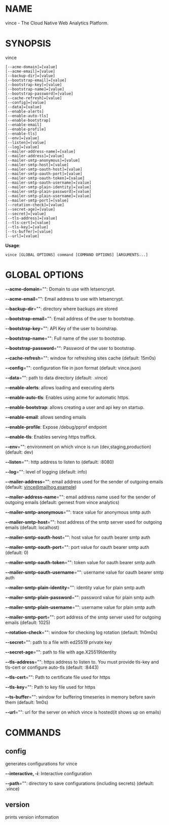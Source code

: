 # NAME

vince - The Cloud Native Web Analytics Platform.

# SYNOPSIS

vince

```
[--acme-domain]=[value]
[--acme-email]=[value]
[--backup-dir]=[value]
[--bootstrap-email]=[value]
[--bootstrap-key]=[value]
[--bootstrap-name]=[value]
[--bootstrap-password]=[value]
[--cache-refresh]=[value]
[--config]=[value]
[--data]=[value]
[--enable-alerts]
[--enable-auto-tls]
[--enable-bootstrap]
[--enable-email]
[--enable-profile]
[--enable-tls]
[--env]=[value]
[--listen]=[value]
[--log]=[value]
[--mailer-address-name]=[value]
[--mailer-address]=[value]
[--mailer-smtp-anonymous]=[value]
[--mailer-smtp-host]=[value]
[--mailer-smtp-oauth-host]=[value]
[--mailer-smtp-oauth-port]=[value]
[--mailer-smtp-oauth-token]=[value]
[--mailer-smtp-oauth-username]=[value]
[--mailer-smtp-plain-identity]=[value]
[--mailer-smtp-plain-password]=[value]
[--mailer-smtp-plain-username]=[value]
[--mailer-smtp-port]=[value]
[--rotation-check]=[value]
[--secret-age]=[value]
[--secret]=[value]
[--tls-address]=[value]
[--tls-cert]=[value]
[--tls-key]=[value]
[--ts-buffer]=[value]
[--url]=[value]
```

**Usage**:

```
vince [GLOBAL OPTIONS] command [COMMAND OPTIONS] [ARGUMENTS...]
```

# GLOBAL OPTIONS

**--acme-domain**="": Domain to use with letsencrypt.

**--acme-email**="": Email address to use with letsencrypt.

**--backup-dir**="": directory where backups are stored

**--bootstrap-email**="": Email address of the user to bootstrap.

**--bootstrap-key**="": API Key of the user to bootstrap.

**--bootstrap-name**="": Full name of the user to bootstrap.

**--bootstrap-password**="": Password of the user to bootstrap.

**--cache-refresh**="": window for refreshing sites cache (default: 15m0s)

**--config**="": configuration file in json format (default: vince.json)

**--data**="": path to data directory (default: .vince)

**--enable-alerts**: allows loading and executing alerts

**--enable-auto-tls**: Enables using acme for automatic https.

**--enable-bootstrap**: allows creating a user and api key on startup.

**--enable-email**: allows sending emails

**--enable-profile**: Expose /debug/pprof endpoint

**--enable-tls**: Enables serving https traffick.

**--env**="": environment on which vince is run (dev,staging,production) (default: dev)

**--listen**="": http address to listen to (default: :8080)

**--log**="": level of logging (default: info)

**--mailer-address**="": email address used for the sender of outgoing emails  (default: vince@mailhog.example)

**--mailer-address-name**="": email address name  used for the sender of outgoing emails  (default: gernest from vince analytics)

**--mailer-smtp-anonymous**="": trace value for anonymous smtp auth

**--mailer-smtp-host**="": host address of the smtp server used for outgoing emails (default: localhost)

**--mailer-smtp-oauth-host**="": host value for oauth bearer smtp auth

**--mailer-smtp-oauth-port**="": port value for oauth bearer smtp auth (default: 0)

**--mailer-smtp-oauth-token**="": token value for oauth bearer smtp auth

**--mailer-smtp-oauth-username**="": username value for oauth bearer smtp auth

**--mailer-smtp-plain-identity**="": identity value for plain smtp auth

**--mailer-smtp-plain-password**="": password value for plain smtp auth

**--mailer-smtp-plain-username**="": username value for plain smtp auth

**--mailer-smtp-port**="": port address of the smtp server used for outgoing emails (default: 1025)

**--rotation-check**="": window for checking log rotation (default: 1h0m0s)

**--secret**="": path to a file with  ed25519 private key

**--secret-age**="": path to file with age.X25519Identity

**--tls-address**="": https address to listen to. You must provide tls-key and tls-cert or configure auto-tls (default: :8443)

**--tls-cert**="": Path to certificate file used for https

**--tls-key**="": Path to key file used for https

**--ts-buffer**="": window for buffering timeseries in memory before savin them (default: 1m0s)

**--url**="": url for the server on which vince is hosted(it shows up on emails)


# COMMANDS

## config

generates configurations for vince

**--interactive, -i**: Interactive configuration

**--path**="": directory to save configurations (including secrets) (default: .vince)

## version

prints version information
